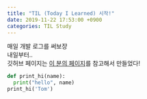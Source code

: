 ```yaml
---
title: "TIL (Today I Learned) 시작!"
date: 2019-11-22 17:53:00 +0900
categories: TIL Study
---
```

매일 개발 로그를 써보쟝  
내일부터..  
깃허브 페이지는 [이 분의 페이지]를 참고해서 만들었다!  

```python
def print_hi(name):
  print("hello", name)
print_hi('Tom')
```
[이 분의 페이지]: https://dreamgonfly.github.io/2018/01/27/jekyll-remote-theme.html
